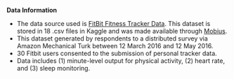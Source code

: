 **Data Information**
* The data source used is [FitBit Fitness Tracker Data](https://www.kaggle.com/datasets/arashnic/fitbit/code). This dataset is stored in 18 .csv files in Kaggle and was made available through [Mobius](https://www.kaggle.com/arashnic).
* This dataset generated by respondents to a distributed survey via Amazon Mechanical Turk between 12 March 2016 and 12 May 2016.
* 30 Fitbit users consented to the submission of personal tracker data.
* Data includes (1) minute-level output for physical activity, (2) heart rate, and (3) sleep monitoring.
